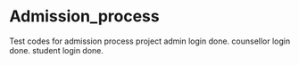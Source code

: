 # Admission_process
Test codes for admission process project
admin login done.
counsellor login done.
student login done.
